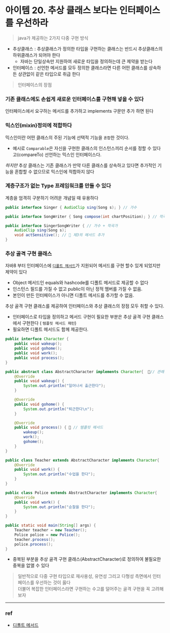 # 아이템 20. 추상 클래스 보다는 인터페이스를 우선하라

> java가 제공하는 2가지 다중 구현 방식

- 추상클래스 : 추상클래스가 정의한 타입을 구현하는 클래스는 반드시 추상클래스의 하위클래스가 되어야 한다
  * 자바는 단일상속만 지원하여 새로운 타입을 정의하는데 큰 제약을 받는다
- 인터페이스 : 선언한 메서드를 모두 정의한 클래스라면 다른 어떤 클래스를 상속하든 상관없이 같은 타입으로 취급 한다

> 인터페이스의 장점 
###  기존 클래스에도 손쉽게 새로운 인터페이스를 구현해 넣을 수 있다
인터페이스에서 요구하는 메서드를 추가하고 implements 구문만 추가 하면 된다

### 믹스인(mixin)정의에 적합하다
믹스인이란 어떤 클래스의 주된 기능에 선택적 기능을 `혼합`한 것이다.
  * 예시로 `Comparable`은 자신을 구현한 클래스의 인스턴스끼리 순서를 정할 수 있다고(compareTo) 선언하는 믹스인 인터페이스다.

_하지만_ 추상 클래스는 기존 클래스가 만약 다른 클래스를 상속하고 있다면 추가적인 기능을 혼합할 수 없으므로 믹스인에 적합하지 않다

### 계층구조가 없는 Type 프레임워크를 만들 수 있다
계층을 엄격히 구분하기 어려운 개념일 때 유용하다
```java
public interface Singer { AudioClip sing(Song s); } // 가수

public interface SongWriter { Song compose(int chartPosition); } // 작곡가

public interface SingerSongWriter { // 가수 + 작곡가
    AudioClip sing(Song s);
    void actSensitive(); // 📌 제3의 메서드 추가
}
```

### 추상 골격 구현 클래스
자바8 부터 인터페이스에 [`디폴트 메서드`](https://frontierdev.tistory.com/67)가 지원되어 메서드를 구현 할수 있게 되었지만 제약이 있다
 -  Object 메서드인 equals와 hashcode를 디폴트 메서드로 제공할 수 없다
 - 인스턴스 필드를 가질 수 없고 public이 아닌 정적 멤버를 가질 수 없음.
 - 본인이 만든 인터페이스가 아니면 디폴트 메서드를 추가할 수 없음.

추상 골격 구현 클래스를 제공하여 인터페이스와 추상 클래스의 장점 모두 취할 수 있다.
- 인터페이스로 타입을 정의하고 메서드 구현이 필요한 부분은 추상 골격 구현 클래스에서 구현한다 ( `템플릿 메서드 패턴`)
- 필요하면 디폴트 메서드도 함께 제공한다.
```java
public interface Character {
    public void wakeup();
    public void gohome();
    public void work();
    public void process();
}

public abstract class AbstractCharacter implements Character{  📌// 관례상 Abstract를 접두어로 사용
    @Override
    public void wakeup() {
        System.out.println("일어나서 출근한다");
    }

    @Override
    public void gohome() {
        System.out.println("퇴근한다\n");
    }

    @Override
    public void process() { 📌 // 템플릿 메서드
        wakeup();
        work();
        gohome();
    }
}

public class Teacher extends AbstractCharacter implements Character{
    @Override
    public void work() {
        System.out.println("수업을 한다");
    }
}

public class Police extends AbstractCharacter implements Character{
    @Override
    public void work() {
        System.out.println("순찰을 한다");
    }
}

public static void main(String[] args) {
    Teacher teacher = new Teacher();
    Police police = new Police();
    teacher.process();
    police.process();
}

```
-  중복된 부분을 추상 골격 구현 클래스(AbstractCharacter)로 정의하여 불필요한 중복을 없앨 수 있다


>  일반적으로 다중 구현 타입으로 재사용성, 유연성 그리고 다형성 측면에서 인터페이스를 우선하는 것이 옳다 <br>
더불어 복잡한 인터페이스라면 구현하는 수고를 덜어주는 골격 구현을 꼭 고려해보자


---
### ref 
<!-- - [ref 1](https://it-mesung.tistory.com/192)
- [ref 2](https://insight-bgh.tistory.com/405)
- [ref 3](https://yhmane.tistory.com/182#recentComments)
- [ref 3](https://icarus8050.tistory.com/77?category=419017) -->
- [디폴트 메서드](https://frontierdev.tistory.com/67)